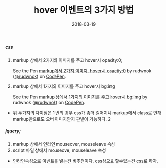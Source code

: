 ﻿---
layout:  post 
title:  "hover 이벤트의 3가지 방법"
date: 2018-03-19
categories: explanation
tags: code
---

##### css

1. markup 상에서 2가지의 이미지를 주고 hover시 opacity:0;

	<p data-height="300" data-theme-id="31645" data-slug-hash="MVQJoE" data-default-tab="css,result" data-user="rudwnok" data-embed-version="2" data-pen-title="markup에서 2가지 이미지. hover시 opactiy:0" class="codepen">See the Pen <a href="https://codepen.io/rudwnok/pen/MVQJoE/">markup에서 2가지 이미지. hover시 opactiy:0</a> by rudwnok (<a href="https://codepen.io/rudwnok">@rudwnok</a>) on <a href="https://codepen.io">CodePen</a>.</p>
<script async src="https://static.codepen.io/assets/embed/ei.js"></script>

2. markup 상에서 1가지의 이미지를 주고 hover시 bg:img

	<p data-height="300" data-theme-id="31645" data-slug-hash="YaeNJz" data-default-tab="css,result" data-user="rudwnok" data-embed-version="2" data-pen-title="markup 상에서 1가지의 이미지를 주고 hover시 bg:img" class="codepen">See the Pen <a href="https://codepen.io/rudwnok/pen/YaeNJz/">markup 상에서 1가지의 이미지를 주고 hover시 bg:img</a> by rudwnok (<a href="https://codepen.io/rudwnok">@rudwnok</a>) on <a href="https://codepen.io">CodePen</a>.</p>
<script async src="https://static.codepen.io/assets/embed/ei.js"></script>

- 위 두가지의 차이점은 1.번의 경우 css가 좀더 길어지나 markup에서 class로 인해 markup만으로도 오버 이미지안지 판별이 가능하다. 2. 

##### jquery;

1. markup 상에서 인라인 mouseover, mouseleave 속성
2. script 파일 상에서 mouseove, mouseleave 속성
- 인라인속성으로 이벤트를 넣는건 비추천이다. css상으로 할수있는건 css로 하자.